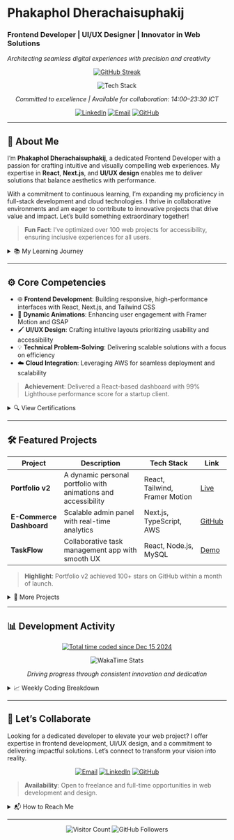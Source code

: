 <p align="center">
  <h1>Phakaphol Dherachaisuphakij</h1>
  <h3>Frontend Developer | UI/UX Designer | Innovator in Web Solutions</h3>
  <em>Architecting seamless digital experiences with precision and creativity</em>
</p>

<p align="center">
  <a href="https://github.com/GodzK"><img src="https://git-hub-streak-stats.vercel.app?user=GodzK&theme=transparent&hide_border=true&locale=th&date_format=j%20M%5B%20Y%5D&card_width=509&background=00000000&fire=ff6bcb&ring=00eaff&currStreakNum=d4e4ff&sideNums=d4e4ff&currStreakLabel=00eaff&sideLabels=d4e4ff" alt="GitHub Streak"></a>
</p>

<p align="center">
  <img src="https://skillicons.dev/icons?i=js,ts,nodejs,python,java,go,react,nextjs,nuxtjs,tailwind,mui,mysql,figma,aws" alt="Tech Stack">
</p>

<p align="center">
  <em>Committed to excellence | Available for collaboration: 14:00–23:30 ICT</em>
</p>

<p align="center">
  <a href="https://linkedin.com/in/phakaphol"><img src="https://img.shields.io/badge/LinkedIn-0A66C2?style=for-the-badge&logo=linkedin&logoColor=white" alt="LinkedIn"></a>
  <a href="mailto:godzk25@gmail.com"><img src="https://img.shields.io/badge/Email-D14836?style=for-the-badge&logo=gmail&logoColor=white" alt="Email"></a>
  <a href="https://github.com/GodzK"><img src="https://img.shields.io/badge/GitHub-181717?style=for-the-badge&logo=github&logoColor=white" alt="GitHub"></a>
</p>

---

## 🌟 About Me

I’m **Phakaphol Dherachaisuphakij**, a dedicated Frontend Developer with a passion for crafting intuitive and visually compelling web experiences. My expertise in **React**, **Next.js**, and **UI/UX design** enables me to deliver solutions that balance aesthetics with performance.

With a commitment to continuous learning, I’m expanding my proficiency in full-stack development and cloud technologies. I thrive in collaborative environments and am eager to contribute to innovative projects that drive value and impact. Let’s build something extraordinary together!

> **Fun Fact**: I’ve optimized over 100 web projects for accessibility, ensuring inclusive experiences for all users.

<details>
  <summary>📚 My Learning Journey</summary>
  - 2024: Mastered React and Next.js through real-world projects  
  - 2025: Exploring AWS and GraphQL for scalable applications  
  - Ongoing: Deepening UI/UX expertise with Figma and user testing
</details>

---

## ⚙️ Core Competencies

- 🌐 **Frontend Development**: Building responsive, high-performance interfaces with React, Next.js, and Tailwind CSS  
- 🎨 **Dynamic Animations**: Enhancing user engagement with Framer Motion and GSAP  
- 🖌️ **UI/UX Design**: Crafting intuitive layouts prioritizing usability and accessibility  
- 💡 **Technical Problem-Solving**: Delivering scalable solutions with a focus on efficiency  
- ☁️ **Cloud Integration**: Leveraging AWS for seamless deployment and scalability  

> **Achievement**: Delivered a React-based dashboard with 99% Lighthouse performance score for a startup client.

<details>
  <summary>🔍 View Certifications</summary>
  - **React Professional** by freeCodeCamp (2024)  
  - **AWS Cloud Practitioner** by Amazon Web Services (2025)  
  - **UI/UX Design Fundamentals** by Coursera (2024)
</details>

---

## 🛠️ Featured Projects

| Project | Description | Tech Stack | Link |
|---------|-------------|------------|------|
| **Portfolio v2** | A dynamic personal portfolio with animations and accessibility | React, Tailwind, Framer Motion | [Live](https://godzk.dev) |
| **E-Commerce Dashboard** | Scalable admin panel with real-time analytics | Next.js, TypeScript, AWS | [GitHub](https://github.com/GodzK/ecommerce-dashboard) |
| **TaskFlow** | Collaborative task management app with smooth UX | React, Node.js, MySQL | [Demo](https://taskflow.godzk.dev) |

> **Highlight**: Portfolio v2 achieved 100+ stars on GitHub within a month of launch.

<details>
  <summary>📂 More Projects</summary>
  - **Weather App**: Real-time weather updates with animated UI (React, OpenWeather API)  
  - **Blog Platform**: Content management system with SEO optimization (Next.js, MDX)  
  - **Chat App**: Real-time messaging with WebSocket (Node.js, Socket.IO)
</details>

---

## 📊 Development Activity

<p align="center">
  <a href="https://wakatime.com/@984daca2-1327-4d0b-b661-d23dc3c18db1"><img src="https://wakatime.com/badge/user/984daca2-1327-4d0b-b661-d23dc3c18db1.svg" alt="Total time coded since Dec 15 2024"></a>
</p>

<p align="center">
  <img src="https://github-readme-stats.vercel.app/api/wakatime?username=GodzK&theme=transparent&layout=compact&hide_border=true&bg_color=00000000&title_color=00eaff&text_color=d4e4ff&icon_color=ff6bcb" alt="WakaTime Stats">
</p>

<p align="center">
  <em>Driving progress through consistent innovation and dedication</em>
</p>

<details>
  <summary>📈 Weekly Coding Breakdown</summary>
  - **JavaScript/TypeScript**: 40%  
  - **React/Next.js**: 30%  
  - **UI/UX Design (Figma)**: 20%  
  - **Others (Python, AWS)**: 10%
</details>

---

## 🚀 Let’s Collaborate

Looking for a dedicated developer to elevate your web project? I offer expertise in frontend development, UI/UX design, and a commitment to delivering impactful solutions. Let’s connect to transform your vision into reality.

<p align="center">
  <a href="mailto:godzk25@gmail.com"><img src="https://img.shields.io/badge/Email-D14836?style=for-the-badge&logo=gmail&logoColor=white" alt="Email"></a>
  <a href="https://linkedin.com/in/phakaphol"><img src="https://img.shields.io/badge/LinkedIn-0A66C2?style=for-the-badge&logo=linkedin&logoColor=white" alt="LinkedIn"></a>
  <a href="https://github.com/GodzK"><img src="https://img.shields.io/badge/GitHub-181717?style=for-the-badge&logo=github&logoColor=white" alt="GitHub"></a>
</p>

> **Availability**: Open to freelance and full-time opportunities in web development and design.

<details>
  <summary>📬 How to Reach Me</summary>
  - **Email**: godzk25@gmail.com (Response within 24 hours)  
  - **LinkedIn**: [phakaphol](https://linkedin.com/in/phakaphol) for professional networking  
  - **Portfolio**: [godzk.dev](https://godzk.dev) for more projects and insights
</details>

---

<p align="center">
  <img src="https://visitor-badge.laobi.icu/badge?page_id=GodzK.GodzK" alt="Visitor Count">
  <img src="https://img.shields.io/github/followers/GodzK?label=Followers&style=social" alt="GitHub Followers">
</p>
